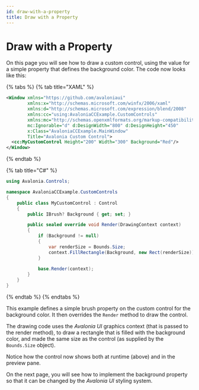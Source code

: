 ```yaml
---
id: draw-with-a-property
title: Draw with a Property
---
```


# Draw with a Property

On this page you will see how to draw a custom control, using the value for a simple property that defines the background color. The code now looks like this:

{% tabs %}
{% tab title="XAML" %}
```xml
<Window xmlns="https://github.com/avaloniaui"
        xmlns:x="http://schemas.microsoft.com/winfx/2006/xaml"
        xmlns:d="http://schemas.microsoft.com/expression/blend/2008"
        xmlns:cc="using:AvaloniaCCExample.CustomControls"
        xmlns:mc="http://schemas.openxmlformats.org/markup-compatibility/2006"
        mc:Ignorable="d" d:DesignWidth="800" d:DesignHeight="450"
        x:Class="AvaloniaCCExample.MainWindow"
        Title="Avalonia Custom Control">
  <cc:MyCustomControl Height="200" Width="300" Background="Red"/>
</Window>

```
{% endtab %}

{% tab title="C#" %}
```csharp
using Avalonia.Controls;

namespace AvaloniaCCExample.CustomControls
{
    public class MyCustomControl : Control
    {
        public IBrush? Background { get; set; }

        public sealed override void Render(DrawingContext context)
        {
            if (Background != null)
            {
                var renderSize = Bounds.Size;
                context.FillRectangle(Background, new Rect(renderSize));
            }
            
            base.Render(context);
        }
    }
}
```
{% endtab %}
{% endtabs %}

This example defines a simple brush property on the custom control for the background color. It then overrides the `Render` method to draw the control.&#x20;

The drawing code uses the _Avalonia UI_ graphics context (that is passed to the render method), to draw a rectangle that is filled with the background color, and made the same size as the control (as supplied by the `Bounds.Size` object).

<!--<img src="../../../.gitbook/assets/image (1) (2) (2).png" alt=""/>-->

Notice how the control now shows both at runtime (above) and in the preview pane.

On the next page, you will see how to implement the background property so that it can be changed by the _Avalonia UI_ styling system. &#x20;
